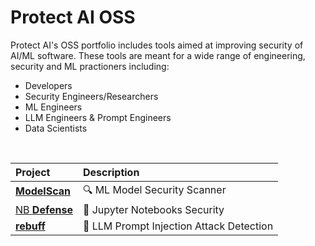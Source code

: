 # Protect AI OSS
Protect AI's OSS portfolio includes tools aimed at improving security of AI/ML software. These tools are meant for a wide range of engineering, security and ML practioners including:
- Developers
- Security Engineers/Researchers
- ML Engineers
- LLM Engineers & Prompt Engineers
- Data Scientists 

<br/>

| Project | Description |
| :--- | :--- |
| [**ModelScan**](https://github.com/protectai/modelscan) | 🔍 ML Model Security Scanner |
| [NB **Defense**](https://nbdefense.ai) | 📓 Jupyter Notebooks Security |
| [**rebuff**](https://github.com/protectai/rebuff) | 💉 LLM Prompt Injection Attack Detection |
